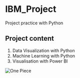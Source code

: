 # IBM_Project
Project practice with Python

## Project content
1. Data Visualization with Python
2. Machine Learning with Python
3. Visualisation with Power BI

![One Piece](https://wallpapercg.com/media/ts_2x/24226.webp)

